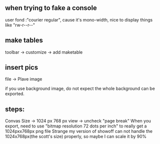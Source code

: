 ## when trying to fake a console 
user fond :"courier regular", cause it's mono-width, nice to display things
like "rw-r--r--"
## make tables
toolbar -> customize -> add maketable
## insert pics

file -> Plave image

if you use background image, do not expect the whole background can be
exported.

## steps:

Convas Size -> 1024 px 768 px
view -> uncheck "page break"
When you export, need to use "bitmap resolution 72 dots per inch" to really
get a 1024pxx768px png file
Strange my version of showoff can not handle the 1024x768px(the scott's size)
properly, so maybe I can scale it by 90%
